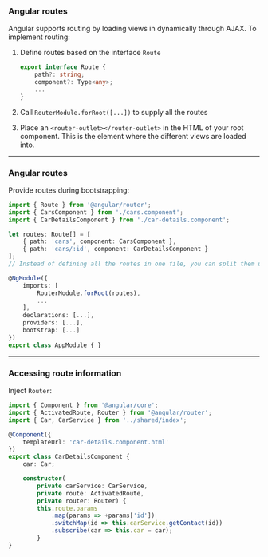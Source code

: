 ### Angular routes

Angular supports routing by loading views in dynamically through AJAX. To implement routing:

1. Define routes based on the interface `Route`

	```ts
	export interface Route {
		path?: string;
		component?: Type<any>;
		...
	}
	```

1. Call `RouterModule.forRoot([...])` to supply all the routes
1. Place an `<router-outlet></router-outlet>` in the HTML of your root component. This is the element where the different views are loaded into.

---

### Angular routes

Provide routes during bootstrapping:

```ts
import { Route } from '@angular/router';
import { CarsComponent } from './cars.component';
import { CarDetailsComponent } from './car-details.component';

let routes: Route[] = [
	{ path: 'cars', component: CarsComponent },
	{ path: 'cars/:id', component: CarDetailsComponent }
];
// Instead of defining all the routes in one file, you can split them up as well

@NgModule({
	imports: [
		RouterModule.forRoot(routes),
		...
	],
	declarations: [...],
	providers: [...],
	bootstrap: [...]
})
export class AppModule { }
```
<!-- .element: class="stretch" -->

---

### Accessing route information

Inject `Router`:

```ts
import { Component } from '@angular/core';
import { ActivatedRoute, Router } from '@angular/router';
import { Car, CarService } from '../shared/index';

@Component({
	templateUrl: 'car-details.component.html'
})
export class CarDetailsComponent {
	car: Car;

	constructor(
		private carService: CarService,
		private route: ActivatedRoute,
		private router: Router) {
		this.route.params
			.map(params => +params['id'])
			.switchMap(id => this.carService.getContact(id))
			.subscribe(car => this.car = car);
		}
}
```
<!-- .element: class="stretch" -->